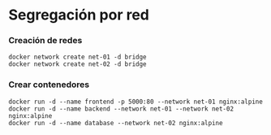 # Segregación por red

### Creación de redes
```
docker network create net-01 -d bridge
docker network create net-02 -d bridge
```

### Crear contenedores
```
docker run -d --name frontend -p 5000:80 --network net-01 nginx:alpine
docker run -d --name backend --network net-01 --network net-02 nginx:alpine
docker run -d --name database --network net-02 nginx:alpine
```